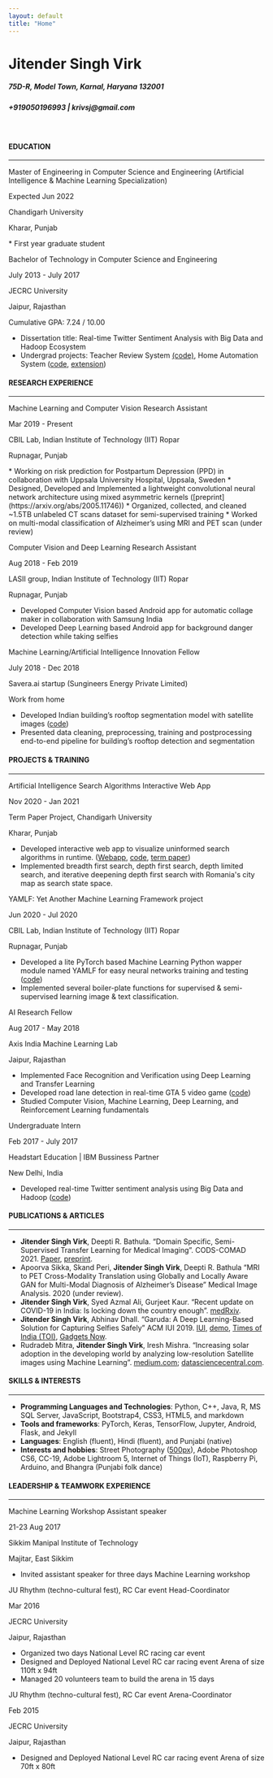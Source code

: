 ```yaml
---
layout: default
title: "Home"
---
```


<h1 class="text-center"> <b>Jitender Singh Virk</b> </h1>
<h5 class="text-center text-muted">75D-R, Model Town, Karnal, Haryana 132001</h5>
<h5 class="text-center text-muted mb-0">+919050196993 | krivsj@gmail.com</h5>
<br>
<h4 class="text-center mb-0 mt-0"> <b>EDUCATION</b> </h4>
<hr class="cussepa">

<div id="textbox">
  <p class="alignleft font-weight-bold mb-0">Master of Engineering in Computer Science and Engineering (Artificial Intelligence & Machine Learning Specialization)</p>
  <p class="alignright mb-0">Expected Jun 2022</p>
</div>
<div style="clear: both;"></div>
<div id="textbox">
  <p class="alignleft font-italic mb-0">Chandigarh University</p>
  <p class="alignright mb-0">Kharar, Punjab</p>
</div>
<div style="clear: both;"></div>
* First year graduate student
<br>

<div id="textbox">
  <p class="alignleft font-weight-bold mb-0">Bachelor of Technology in Computer Science and Engineering</p>
  <p class="alignright mb-0">July 2013 - July 2017</p>
</div>
<div style="clear: both;"></div>
<div id="textbox">
  <p class="alignleft font-italic mb-0">JECRC University</p>
  <p class="alignright mb-0">Jaipur, Rajasthan</p>
</div>
<div style="clear: both;"></div>

Cumulative GPA: 7.24 / 10.00
* Dissertation title: Real-time Twitter Sentiment Analysis with Big Data and Hadoop Ecosystem
* Undergrad projects: Teacher Review System [(code)](https://github.com/VirkSaab/Teacher-Review-System), Home
Automation System ([code](https://github.com/VirkSaab/Home-Automation), [extension](https://github.com/VirkSaab/Car-Parking-Alarm-System))


<!-- <h4 class="text-center mb-0"> <b>RESEARCH INTERESTS</b></h4>
<hr class="cussepa"> -->


<h4 class="text-center mb-0"> <b>RESEARCH EXPERIENCE</b></h4>
<hr class="cussepa">
<div id="textbox">
  <p class="alignleft font-weight-bold mb-0">Machine Learning and Computer Vision Research Assistant</p>
  <p class="alignright mb-0">Mar 2019 - Present</p>
</div>
<div style="clear: both;"></div>
<div id="textbox">
  <p class="alignleft font-italic mb-0">CBIL Lab, Indian Institute of Technology (IIT) Ropar</p>
  <p class="alignright mb-0">Rupnagar, Punjab</p>
</div>
<div style="clear: both;"></div>
* Working on risk prediction for Postpartum Depression (PPD) in collaboration with Uppsala University Hospital, Uppsala, Sweden
* Designed, Developed and Implemented a lightweight convolutional neural network architecture using mixed asymmetric kernels ([preprint](https://arxiv.org/abs/2005.11746))
* Organized, collected, and cleaned ~1.5TB unlabeled CT scans dataset for semi-supervised
training
* Worked on multi-modal classification of Alzheimer’s using MRI and PET scan (under review)


<div id="textbox">
  <p class="alignleft font-weight-bold mb-0">Computer Vision and Deep Learning Research Assistant</p>
  <p class="alignright mb-0">Aug 2018 - Feb 2019</p>
</div>
<div style="clear: both;"></div>
<div id="textbox">
  <p class="alignleft font-italic mb-0">LASII group, Indian Institute of Technology (IIT) Ropar</p>
  <p class="alignright mb-0">Rupnagar, Punjab</p>
</div>
<div style="clear: both;"></div>

* Developed Computer Vision based Android app for automatic collage maker in collaboration with
Samsung India
* Developed Deep Learning based Android app for background danger detection while taking selfies


<div id="textbox">
  <p class="alignleft font-weight-bold mb-0">Machine Learning/Artificial Intelligence Innovation Fellow</p>
  <p class="alignright mb-0">July 2018 - Dec 2018</p>
</div>
<div style="clear: both;"></div>
<div id="textbox">
  <p class="alignleft font-italic mb-0">Savera.ai startup (Sungineers Energy Private Limited)</p>
  <p class="alignright mb-0">Work from home</p>
</div>
<div style="clear: both;"></div>

* Developed Indian building’s rooftop segmentation model with satellite images ([code](https://github.com/SaveraLLC/Indian-rooftops-detection))
* Presented data cleaning, preprocessing, training and postprocessing end-to-end pipeline for
building’s rooftop detection and segmentation

<h4 class="text-center mb-0"> <b>PROJECTS & TRAINING</b></h4>
<hr class="cussepa">


<div id="textbox">
  <p class="alignleft font-weight-bold mb-0">Artificial Intelligence Search Algorithms Interactive Web App</p>
  <p class="alignright mb-0">Nov 2020 - Jan 2021</p>
</div>
<div style="clear: both;"></div>
<div id="textbox">
  <p class="alignleft font-italic mb-0">Term Paper Project, Chandigarh University</p>
  <p class="alignright mb-0">Kharar, Punjab</p>
</div>
<div style="clear: both;"></div>

* Developed interactive web app to visualize uninformed search algorithms in runtime. ([Webapp](http://aiuninformedsearchalgos.pythonanywhere.com), [code](https://github.com/VirkSaab/ai_uninformed_search_algorithms_interactive_webapp), [term paper](https://cumailin-my.sharepoint.com/:b:/g/personal/20mai1035_cuchd_in/EUtqdWoxHrxLowAyAK0R1A0B3Np1bmTvT9QNkFhunJfmXg?e=KiDalN))
* Implemented breadth first search, depth first search, depth limited search, and iterative deepening depth first search with Romania's city map as search state space.

<!-- <div id="textbox">
  <p class="alignleft font-weight-bold mb-0">Auto Photomontage</p>
  <p class="alignright mb-0">Nov 2020 - Jan 2021</p>
</div>
<div style="clear: both;"></div>
<div id="textbox">
  <p class="alignleft font-italic mb-0">Term Paper Project, Chandigarh University</p>
  <p class="alignright mb-0">Kharar, Punjab</p>
</div>
<div style="clear: both;"></div>

* Developed interactive web app to demonstrate this project.. ([Webapp](http://jsvirk47.pythonanywhere.com), [code](https://github.com/VirkSaab/auto_photo_montage_webapp), [term paper](https://cumailin-my.sharepoint.com/:b:/g/personal/20mai1035_cuchd_in/EW2JuFrf7o1AjjZFFbV2gD0BbAdSZrjTIPBP8h4fvoReDw?e=bEIqyv))
* Implemented several computer vision algorithms for smooth image-to-image transition and elegant presentation. -->

<div id="textbox">
  <p class="alignleft font-weight-bold mb-0">YAMLF: Yet Another Machine Learning Framework project</p>
  <p class="alignright mb-0">Jun 2020 - Jul 2020</p>
</div>
<div style="clear: both;"></div>
<div id="textbox">
  <p class="alignleft font-italic mb-0">CBIL Lab, Indian Institute of Technology (IIT) Ropar</p>
  <p class="alignright mb-0">Rupnagar, Punjab</p>
</div>
<div style="clear: both;"></div>

* Developed a lite PyTorch based Machine Learning Python wapper module named YAMLF for easy neural
networks training and testing ([code](https://github.com/VirkSaab/YAMLF))
* Implemented several boiler-plate functions for supervised & semi-supervised learning image & text classification.

<div id="textbox">
  <p class="alignleft font-weight-bold mb-0">AI Research Fellow</p>
  <p class="alignright mb-0">Aug 2017 - May 2018</p>
</div>
<div style="clear: both;"></div>
<div id="textbox">
  <p class="alignleft font-italic mb-0">Axis India Machine Learning Lab</p>
  <p class="alignright mb-0">Jaipur, Rajasthan</p>
</div>
<div style="clear: both;"></div>

* Implemented Face Recognition and Verification using Deep Learning and Transfer Learning
* Developed road lane detection in real-time GTA 5 video game ([code](https://github.com/VirkSaab/Lane-detection-in-GTA-5-Video-Game))
* Studied Computer Vision, Machine Learning, Deep Learning, and Reinforcement Learning
fundamentals


<div id="textbox">
  <p class="alignleft font-weight-bold mb-0">Undergraduate Intern</p>
  <p class="alignright mb-0">Feb 2017 - July 2017</p>
</div>
<div style="clear: both;"></div>
<div id="textbox">
  <p class="alignleft font-italic mb-0">Headstart Education | IBM Bussiness Partner</p>
  <p class="alignright mb-0">New Delhi, India</p>
</div>
<div style="clear: both;"></div>

* Developed real-time Twitter sentiment analysis using Big Data and Hadoop ([code](https://github.com/VirkSaab/Twitter-Sentiment-Analysis))


<h4 class="text-center mb-0"> <b>PUBLICATIONS & ARTICLES</b> </h4>
<hr class="cussepa">

* **Jitender Singh Virk**, Deepti R. Bathula. “Domain Specific, Semi-Supervised Transfer
Learning for Medical Imaging”. CODS-COMAD 2021. [Paper](https://dl.acm.org/doi/10.1145/3430984.3431022), [preprint](https://arxiv.org/abs/2005.11746).
* Apoorva Sikka, Skand Peri, **Jitender Singh Virk**, Deepti R. Bathula “MRI to PET Cross-Modality Translation using Globally and Locally Aware GAN for Multi-Modal Diagnosis of Alzheimer’s Disease” Medical Image Analysis. 2020 (under review).
* **Jitender Singh Virk**, Syed Azmal Ali, Gurjeet Kaur. “Recent update on COVID-19 in India: Is
locking down the country enough”. [medRxiv](https://doi.org/10.1101/2020.04.06.20053124).
* **Jitender Singh Virk**, Abhinav Dhall. “Garuda: A Deep Learning-Based Solution for Capturing
Selfies Safely” ACM IUI 2019. [IUI](https://doi.org/10.1145/3308557.3308669), [demo](https://sites.google.com/iitrpr.ac.in/garuda), [Times of India (TOI)](https://timesofindia.indiatimes.com/city/chandigarh/application-to-prevent-selfie-deaths/articleshow/66563387.cms),
[Gadgets Now](https://www.gadgetsnow.com/tech-news/iit-ropar-develops-app-to-prevent-selfie-deaths/articleshow/66565825.cms).
* Rudradeb Mitra, **Jitender Singh Virk**, Iresh Mishra. “Increasing solar adoption in the
developing world by analyzing low-resolution Satellite images using Machine Learning”.
[medium.com](https://medium.com/savera-ai/using-machine-learning-semantic-segmentation-to-identify-rooftops-in-low-resolution-satellite-54a900137e10); [datasciencecentral.com](https://www.datasciencecentral.com/profiles/blogs/using-semantic-segmentation-to-identify-rooftops-in-low).


<h4 class="text-center mb-0"> <b>SKILLS & INTERESTS</b> </h4>
<hr class="cussepa">

* **Programming Languages and Technologies**: Python, C++, Java, R, MS SQL Server, JavaScript, Bootstrap4, CSS3, HTML5, and markdown
* **Tools and frameworks**: PyTorch, Keras, TensorFlow, Jupyter, Android, Flask, and Jekyll
* **Languages**: English (fluent), Hindi (fluent), and Punjabi (native)
* **Interests and hobbies**: Street Photography ([500px](https://500px.com/krivsj)), Adobe Photoshop CS6, CC-19, Adobe Lightroom 5, Internet of Things
(IoT), Raspberry Pi, Arduino, and Bhangra (Punjabi folk dance)


<h4 class="text-center mb-0"> <b>LEADERSHIP & TEAMWORK EXPERIENCE</b> </h4>
<hr class="cussepa">
<div id="textbox">
  <p class="alignleft font-weight-bold mb-0">Machine Learning Workshop Assistant speaker</p>
  <p class="alignright mb-0">21-23 Aug 2017</p>
</div>
<div style="clear: both;"></div>
<div id="textbox">
  <p class="alignleft font-italic mb-0"> Sikkim Manipal Institute of Technology</p>
  <p class="alignright mb-0">Majitar, East Sikkim</p>
</div>
<div style="clear: both;"></div>

* Invited assistant speaker for three days Machine Learning workshop


<div id="textbox">
  <p class="alignleft font-weight-bold mb-0">JU Rhythm (techno-cultural fest), RC Car event Head-Coordinator</p>
  <p class="alignright mb-0">Mar 2016</p>  
</div>
<div style="clear: both;"></div>
<div id="textbox">
  <p class="alignleft font-italic mb-0">JECRC University</p>
  <p class="alignright mb-0">Jaipur, Rajasthan</p>
</div>
<div style="clear: both;"></div>

* Organized two days National Level RC racing car event
* Designed and Deployed National Level RC car racing event Arena of size 110ft x 94ft
* Managed 20 volunteers team to build the arena in 15 days


<div id="textbox">
  <p class="alignleft font-weight-bold mb-0">JU Rhythm (techno-cultural fest), RC Car event Arena-Coordinator</p>
  <p class="alignright mb-0">Feb 2015</p>
</div>
<div style="clear: both;"></div>
<div id="textbox">
  <p class="alignleft font-italic mb-0">JECRC University</p>
  <p class="alignright mb-0">Jaipur, Rajasthan</p>
</div>
<div style="clear: both;"></div>

* Designed and Deployed National Level RC car racing event Arena of size 70ft x 80ft























<!-- ### **Jitender Singh Virk**
      Deep Learning Project Assistant
      Indian Institute of Technology Ropar, Punjab - 140001
      Contact Number: +919050196993
      Email ID: jitendersinghvirk47@gmail.com

---

**EDUCATION**

Bachelor of Technology in Computer Science and Engineering (2013 - 2017)  
CGPA - 7.24/10 (First class 'distinction')  
JECRC University, Jaipur, Rajasthan, India - 303905

---
**Major Project  (15 May 2019 to present): “YAMLF - Yet Another Machine Learning Framework”**  
YAMLF is a PyTorch based light-weight Supervised and Semi-Supervised Machine Learning model training and evaluation Python 3 module. It provides helper functions and classes for easy management of the training procedure. It provides the fundamental tools that we write again and again for every model training like training loop, evaluation, setting schedulers, recording loss and metrics, etc. This module sits inbetween PyTorch's flexible but long code process and Keras' high-level api. It's as flexible as PyTorch but eliminates the code redundancy. There are 5 steps to train a model - set hyperparameters, make dataset class, create dataloaders, make model, and train. Each step is replaceable with plain PyTorch. [Code](https://github.com/VirkSaab/YAMLF)

**Major Project  (5 October 2018 to 22 January 2019): “GARUDA - An Android app for danger detection in the background while taking selfies”**  
This app can alert the user by detecting the level of the danger in the background while capturing selfies. It is based on a custom deep Convolutional Neural Network (CNN). The prediction is performed as a 5 class classification problem with classes representing a different level of danger. Face detection and device orientation information are also used for robustness and lesser battery consumption. The dataset used for training and evaluation consists of a total of 22019 images collected using web scraping. Most of the images are selfies. We manually assigned a label out of 5 categories to each image.  
News links: [Time of India](https://timesofindia.indiatimes.com/city/chandigarh/application-to-prevent-selfie-deaths/articleshow/66563387.cms),
[Gadgets now](https://www.gadgetsnow.com/tech-news/iit-ropar-develops-app-to-prevent-selfie-deaths/articleshow/66565825.cms),
[BBC Telugu Click](https://www.youtube.com/watch?v=Wpn933W0yOI&feature=youtu.be&t=245), [BBC Click Tamil](https://www.youtube.com/watch?v=DJub5OCKC8g&feature=youtu.be&t=195).  

**Major Project  (17 August 2018 to 15 January 2019): “Automatic Collage Maker Android App”**  
It includes an automatic collage making process of given images using a Computer Vision saliency detection algorithm as a backbone. Saliency algorithm is used to detect the salient region of an image. An energy minimization algorithm is used to position similar colour range images closer to each other so that the transition between images look smoother. The resultant collage also contains the metadata of each image, which can be used to backtrack to the original images just by touch/click on the resultant collage image.

**Major Project  (13 July 2018 to 30 December 2018): “Indian building’s rooftop detection from satellite images”**  
This work is a part of the Savera.ai’s instant rooftop mapping for the solar panel installation project. India’s satellite map resolution is less detailed, which makes rooftops’ detection harder. It includes detection of roofs from the low-resolution satellite view of Google Maps, Image Segmentation using deep neural network based on U-Net architecture, TensorFlow, and Python 3.5. The dataset used in this project belongs to the Savera.ai team. [Code](https://github.com/SaveraLLC/Indian-rooftops-detection)

**Minor Project  (30 March, 2018 to 15 May, 2018): “Road Lane detection in real-time GTA 5 Video Game”**  
This project runs on windows only due to the GTA 5 Game. It includes real-time lane detection while driving a car in the game. It uses Computer Vision on low resolution images obtained by screen grabbing script to detect the color of the lanes and postprocessing like thresholding, dilation, etc. to improve the results. [Code](https://github.com/VirkSaab/Lane-detection-in-GTA-5-Video-Game)

**Minor Project  (15 February, 2018 to 20 March, 2018): “Face Recognition and Verification using Deep Learning and Transfer Learning”**  
This project includes LFW dataset for evaluation, image face alignment preprocessing with Joint Face Detection and Alignment using Multi-Task Cascaded Convolutional Networks(MTCNN), pretrained FaceNet(with Inception ResNet v1 model), Tensorflow-gpu with Python 3 on Ubuntu 16.04.  

**Major Project  (1 February 2017 to 11 April 2017): “Sentiment analysis on twitter data using Apache Pig, MapReduce, HDFS, Apache Flume and AFINN Dictionary”**  
Sentiment analysis is extremely useful in social media monitoring as it allows to gain an overview of the wider public opinion behind certain topics. First, Twitter data was pulled using Apache Flume with the help of Twitter streaming API to HDFS sink. Further, Apache Pig was used to load data for analysis. AFINN Dictionary was used for connotating words used in tweets and rate them as positive or negative. Finally, tweets were labelled as positive or negative according to AFINN Dictionary word rating. [Code](https://github.com/VirkSaab/Twitter-Sentiment-Analysis)

**Major Project  (25 October 2016 to 15 December 2016): “Teacher Review System”**  
The Objective of this project is to rate a teacher corresponding to his/her teaching techniques in lectures on a scale of less interesting to highly interesting. We used Support Vector Classifier (Machine Learning algorithm) to classify face expression images, Template Matching and Face Detection (Computer vision algorithms), and Mel-frequency Cepstral Coefficient (MFCC) features (Automatic Speech Recognition algorithm) extracted from teacher’s speech. [Code](https://github.com/VirkSaab/Teacher-Review-System)

**Minor Project  (1 March 2016 to 20 May 2016): “Home Automation System”**  
Hardware includes Arduino Uno R3 Microcontroller, five sensors (light, motion, temperature, gas, and sound), buzzer, LED lights, crystal display and Software include Arduino IDE 1.6.8 and C programming language. Home automation is a residential extension of building automation and involves the control of lights, temperature sensing, appliances, and security. Security sensors such as motion detector and gas sensor interact with buzzer and LED. The display unit provides temperature information and special messages. [Code](https://github.com/VirkSaab/Home-Automation), [extension](https://github.com/VirkSaab/Car-Parking-Alarm-System)

---
**PUBLICATIONS**
* **Jitender Singh Virk**, Deepti R. Bathula “Domain Specific, Semi-Supervised Transfer Learning for Medical Imaging” [arXiv](https://arxiv.org/abs/2005.11746).
* **Jitender Singh Virk**, Syed Azmal Ali, Gurjeet Kaur “Recent update on COVID-19 in India: Is locking down the country enough” [medRxiv](https://doi.org/10.1101/2020.04.06.20053124), [pdf](https://drive.google.com/file/d/1SC06_Yf8E_A2CYm5oOBTXjCBQnjCF2uP/view?usp=sharing).
* **Jitender Singh Virk**, Abhinav Dhall “Garuda: A Deep Learning-Based Solution for Capturing Selfies Safely” ACM IUI 2019.
[Paper Link](https://dl.acm.org/citation.cfm?id=3308669), [demo](https://sites.google.com/iitrpr.ac.in/garuda).
* Rudradeb Mitra, **Jitender Singh Virk** “Increasing Solar adoption in the developing world by analyzing low-resolution Satellite images using Machine Learning.”
[medium.com](https://medium.com/savera-ai/using-machine-learning-semantic-segmentation-to-identify-rooftops-in-low-resolution-satellite-54a900137e10),
[datasciencecentral.com](https://www.datasciencecentral.com/profiles/blogs/using-semantic-segmentation-to-identify-rooftops-in-low)

---
**ACADEMIC AWARDS / SCHOLARSHIPS**

* Appreciated as Best RC Car arena designer from 2013-2016 in JU-Rhythm 2016 National Level Techno-Cultural Fest by Director of JECRC University.
* Received 3rd prize in a group dance, an event of JU-Rhythm 2015 National Level Techno-Cultural Fest, JECRC University.
* Awarded 1st prize in scholarship exam held by PREEYA Pariwar in high school, 2011.
* Awarded National Certificate in Modular Employable Skills, Govt. of India, 25 May 2010.

---
**WORK EXPERIENCE**  
* Biomedical Deep Learning Project Assistant, Indian Institute of Technology Ropar, Rupnagar, Punjab, India.  
Duration: 1 March 2019 to Present.
* Deep Learning and Computer Vision Research Assistant (RA), Indian Institute of Technology Ropar (IIT Ropar), Rupnagar, Punjab, India.  
Duration: 13 August 2018 to 17 February 2019.
* Deep Learning and Computer Vision Innovation Fellow,  Savera.ai, Work from home.
Duration: 13 July 2018 to 30 December 2018.
* Research Fellow, Axis India Machine Learning Lab, Jaipur, Rajasthan.  
Duration: 17 August 2017 to 24 January 2018.
* Invited as an assistant speaker for Machine Learning workshop at Sikkim Manipal Institute of Technology, Sikkim, India,
Duration: 21-23 August 2017W.
* Internship in “Big Data” from IBM CE HeadStar Technologies, New Delhi, India.
Duration: 1 February 2017 to 20 July 2017.

---

**RESPONSIBILITIES**

* Head Coordinator and Arena designer of RC Car event at JU-Rhythm 2016 National Level Techno-Cultural Fest, JECRC University.

* Coordinator and Arena designer of RC Car event at JU-Rhythm 2015 National Level Techno-Cultural Fest, JECRC University.

---
**SKILLS**

* Industry Knowledge and Work Areas
  * Deep Learning
  * Computer Vision
  * Machine learning
  * Natural Language Processing

* Programming Languages and Tools.
  * Python, R, C++, JAVA
  * Markdown, Bootstrap, CSS, and HTML5
  * Git, Jupyter
  * Android

* AI Frameworks
  * PyTorch
  * Keras
  * TensorFlow


---
**OTHER SKILLS**

* Photography [500px](https://500px.com/krivsj), [Instagram](https://www.instagram.com/jsvirk47/)
* Adobe Photoshop CS6, CC 2019
* Adobe Lightroom 5, Classic CC
* Internet of Things(IoT), Raspberry Pi, Arduino
* Bhangra(Punjabi folk dance)
* Languages English (fluent), Hindi (fluent), Punjabi (Mother Tongue).
* Efficient, organized, reliable, team player, fast learner, highly motivated, gets the job done on time. -->
